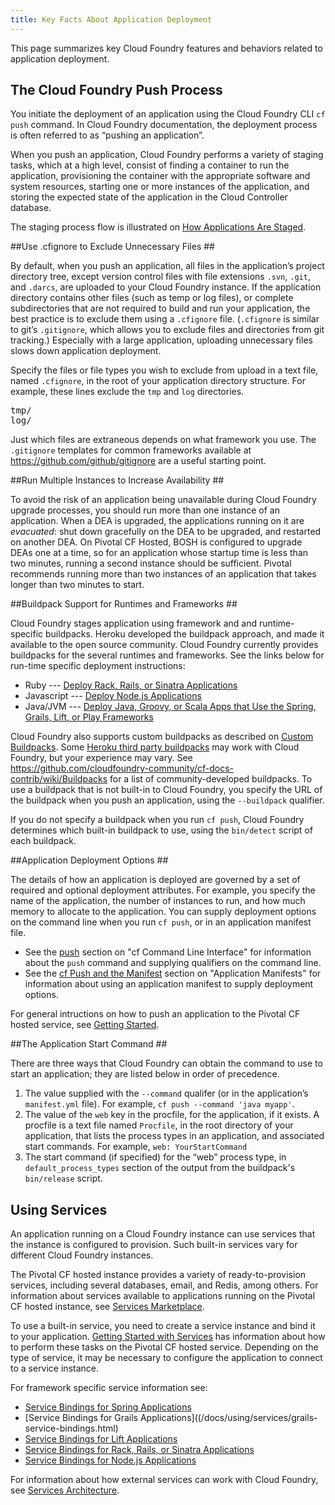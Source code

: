 ```yaml
---
title: Key Facts About Application Deployment
---
```



This page summarizes key Cloud Foundry features and behaviors related to application deployment.

## <a id='push-process'></a>The Cloud Foundry Push Process ##

You initiate the deployment of an application using the Cloud Foundry CLI `cf push` command. In Cloud Foundry documentation, the deployment process is often referred to as “pushing an application”.

When you push an application, Cloud Foundry performs a variety of staging tasks, which at a high level, consist of finding a container to run the application, provisioning the container with the appropriate software and system resources, starting one or more instances of the application, and storing the expected state of the application in the Cloud Controller database.  

The staging process flow is illustrated on [How Applications Are Staged](/docs/running/architecture/how-applications-are-staged.html).

##<a id='buildpacks'></a>Use .cfignore to Exclude Unnecessary Files ##

By default, when you push an application, all files in the application’s project directory tree, except version control files with file extensions `.svn`, `.git`, and `.darcs`, are uploaded to your Cloud Foundry instance. If the application directory contains other files (such as temp or log files), or complete subdirectories that are not required to build and run your application, the best practice is to exclude them using a `.cfignore` file. (`.cfignore` is similar to git’s `.gitignore`, which allows you to exclude files and directories from git tracking.)  Especially with a large application, uploading unnecessary files slows down application deployment.
 
Specify the files or file types you wish to exclude from upload in a text file, named `.cfignore`, in the root of your application directory structure.  For example, these lines exclude the `tmp` and `log` directories. 

<pre class="terminal">
tmp/
log/
</pre>

Just which files are extraneous depends on what framework you use. The `.gitignore` templates for common frameworks available at https://github.com/github/gitignore are a useful starting point.  

##<a id='instances'></a>Run Multiple Instances to Increase Availability ##

To avoid the risk of an application being unavailable during Cloud Foundry upgrade processes, you should run more than one instance of an application. When a DEA is upgraded, the applications running on it are _evacuated_: shut down gracefully on the DEA to be upgraded, and restarted on another DEA. On Pivotal CF Hosted, BOSH is configured to upgrade DEAs one at a time, so for an application whose startup time is less than two minutes, running a second instance should be sufficient. Pivotal recommends running more than two instances of an application that takes longer than two minutes to start. 


##<a id='buildpacks'></a>Buildpack Support for Runtimes and Frameworks ##

Cloud Foundry stages application using framework and and runtime-specific buildpacks. Heroku developed the buildpack approach, and made it available to the open source community.  Cloud Foundry currently provides buildpacks for the several runtimes and frameworks.  See the links below for run-time specific deployment instructions:

* Ruby --- [Deploy Rack, Rails, or Sinatra Applications](/docs/using/deploying-apps/ruby/index.html)
* Javascript --- [Deploy Node.js Applications](/docs/using/deploying-apps/javascript/index.html)
* Java/JVM --- [Deploy Java, Groovy, or Scala Apps that Use the Spring, Grails, Lift, or Play Frameworks](/docs/using/deploying-apps/jvm/index.html)

Cloud Foundry also supports custom buildpacks as described on [Custom Buildpacks](/docs/using/deploying-apps/buildpacks.html).  Some <a href="https://devcenter.heroku.com/articles/third-party-buildpacks">Heroku third party buildpacks</a> may work with Cloud Foundry, but your experience may vary. See https://github.com/cloudfoundry-community/cf-docs-contrib/wiki/Buildpacks for a list of community-developed buildpacks. To use a buildpack that is not built-in to Cloud Foundry, you specify the URL of the buildpack when you push an application, using the `--buildpack` qualifier.  

If you do not specify a buildpack when you run `cf push`, Cloud Foundry determines which built-in buildpack to use, using the `bin/detect` script of each buildpack.

##<a id='deploy-options'></a>Application Deployment Options ##

The details of how an application is deployed are governed by a set of required and optional deployment attributes. For example, you specify the name of the application, the number of instances to run, and how much memory to allocate to the application.  You can supply deployment options on the command line when you run `cf push`, or in an application manifest file. 

* See the [push](/docs/using/managing-apps/cf/index.html#push) section on "cf Command Line Interface" for information about the `push` command and supplying qualifiers on the command line.
* See the [cf Push and the Manifest](/docs/using/deploying-apps/manifest.html#push-and-manifest) section on "Application Manifests" for information about using an application manifest to supply deployment options.


For general intructions on how to push an application to the Pivotal CF hosted service, see [Getting Started](/docs/dotcom/getting-started.html).

##<a id='start-command'></a>The Application Start Command ##

There are three ways that Cloud Foundry can obtain the command to use to start an application; they are listed below in order of precedence.

1. The value supplied with the `--command` qualifer (or in the application’s `manifest.yml` file). For example, `cf push --command 'java myapp'`.
1. The value of the `web` key in the procfile, for the application, if it exists. A procfile is a text file named `Procfile`, in the root directory of your application, that lists the process types in an application, and associated start commands. For example, `web: YourStartCommand`
1. The start command (if specified) for the “web” process type, in `default_process_types` section of the output from the buildpack's `bin/release` script. 



## <a id='services'></a>Using Services ##

An application running on a Cloud Foundry instance can use services that the instance is configured to provision. Such built-in services vary for different Cloud Foundry instances.  

The Pivotal CF hosted instance provides a variety of ready-to-provision services, including several databases, email, and Redis, among others.  For information about services available to applications running on the Pivotal CF hosted instance, see [Services Marketplace](/docs/dotcom/marketplace/services/).  

To use a built-in service, you need to create a service instance and bind it to your application.  [Getting Started with Services](/docs/dotcom/adding-a-service.html) has information about how to perform these tasks on the  Pivotal CF hosted service. Depending on the type of service, it may be necessary to configure the application to connect to a service instance.

For framework specific service information see:

* [Service Bindings for Spring Applications](/docs/using/services/spring-service-bindings.html)
* [Service Bindings for Grails Applications]((/docs/using/services/grails-service-bindings.html)
* [Service Bindings for Lift Applications](/docs/using/services/lift-service-bindings.html)
* [Service Bindings for Rack, Rails, or Sinatra Applications](/docs/using/services/ruby-service-bindings.html)
* [Service Bindings for Node.js Applications](http://0.0.0.0:4567/docs/using/services/node-service-bindings.html)

For information about how external services can work with Cloud Foundry, see [Services Architecture](/docs/running/architecture/services/).




